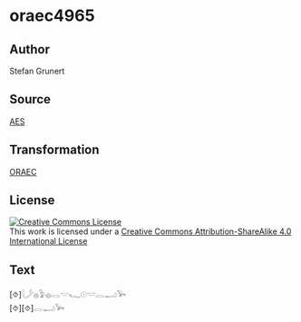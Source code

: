 # oraec4965

## Author

Stefan Grunert

## Source

[AES](https://github.com/simondschweitzer/aes)

## Transformation

[ORAEC](https://oraec.github.io/)

## License

<a rel="license" href="http://creativecommons.org/licenses/by-sa/4.0/"><img alt="Creative Commons License" style="border-width:0" src="https://i.creativecommons.org/l/by-sa/4.0/88x31.png" /></a><br />This work is licensed under a <a rel="license" href="http://creativecommons.org/licenses/by-sa/4.0/">Creative Commons Attribution-ShareAlike 4.0 International License</a>

## Text

[⯑]𓇋𓌳𓐍𓅱𓐍𓂋𓎟𓆑𓇳𓎟𓂋𓂝𓅨<br>
[⯑][⯑]𓂋𓂝𓅨<br>
